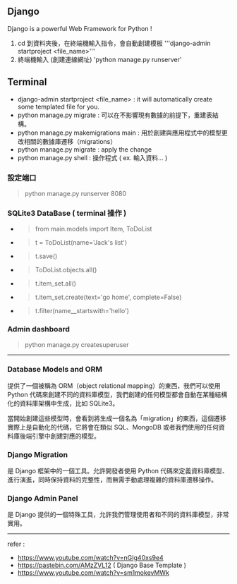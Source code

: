 ## Django
Django is a powerful Web Framework for Python !

1. cd 到資料夾後，在終端機輸入指令，會自動創建模板
  '''django-admin startproject <file_name>'''
2. 終端機輸入 (創建連線網址)
  'python manage.py runserver'


## Terminal
- django-admin startproject <file_name> : it will automatically create some templated file for you.
- python manage.py migrate : 可以在不影響現有數據的前提下，重建表結構。
- python manage.py makemigrations main : 用於創建與應用程式中的模型更改相關的數據庫遷移（migrations）
- python manage.py migrate : apply the change
- python manage.py shell : 操作程式 ( ex. 輸入資料... )

### 設定端口
> python manage.py runserver 8080

### SQLite3 DataBase ( terminal 操作 )
- > from main.models import Item, ToDoList
- > t = ToDoList(name='Jack\'s list')
- > t.save()
- > ToDoList.objects.all()
- > t.item_set.all()
- > t.item_set.create(text='go home', complete=False)
- > t.filter(name__startswith='hello')

### Admin dashboard
> python manage.py createsuperuser

-----------------------------------

### Database Models and ORM
提供了一個被稱為 ORM（object relational mapping）的東西，我們可以使用 Python 代碼來創建不同的資料庫模型，我們創建的任何模型都會自動在某種結構化的資料庫架構中生成，比如 SQLite3。

當開始創建這些模型時，會看到將生成一個名為「migration」的東西，這個遷移實際上是自動化的代碼，它將會在類似 SQL、MongoDB 或者我們使用的任何資料庫後端引擎中創建對應的模型。

### Django Migration
是 Django 框架中的一個工具。允許開發者使用 Python 代碼來定義資料庫模型、進行演進，同時保持資料的完整性，而無需手動處理複雜的資料庫遷移操作。

### Django Admin Panel
是 Django 提供的一個特殊工具，允許我們管理使用者和不同的資料庫模型，非常實用。

----------------------

refer : 
- https://www.youtube.com/watch?v=nGIg40xs9e4
- https://pastebin.com/AMzZVL12  ( Django Base Template )
- https://www.youtube.com/watch?v=sm1mokevMWk
